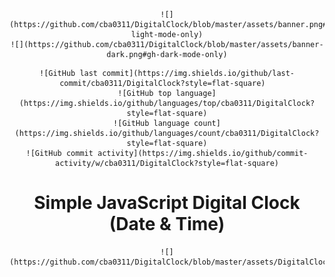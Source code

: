 <div align="center">

    ![](https://github.com/cba0311/DigitalClock/blob/master/assets/banner.png#gh-light-mode-only)
    ![](https://github.com/cba0311/DigitalClock/blob/master/assets/banner-dark.png#gh-dark-mode-only)
</div>
<div align="center">

    ![GitHub last commit](https://img.shields.io/github/last-commit/cba0311/DigitalClock?style=flat-square)  
    ![GitHub top language](https://img.shields.io/github/languages/top/cba0311/DigitalClock?style=flat-square)
    ![GitHub language count](https://img.shields.io/github/languages/count/cba0311/DigitalClock?style=flat-square)
    ![GitHub commit activity](https://img.shields.io/github/commit-activity/w/cba0311/DigitalClock?style=flat-square)
</div>
<div align="center">
    <h1>Simple JavaScript Digital Clock (Date & Time)</h1>
  
    ![](https://github.com/cba0311/DigitalClock/blob/master/assets/DigitalClock.png)
</div>

